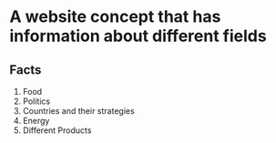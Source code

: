 # A website concept that has information about different fields 

## Facts

1. Food
2. Politics
3. Countries and their strategies
4. Energy
5. Different Products